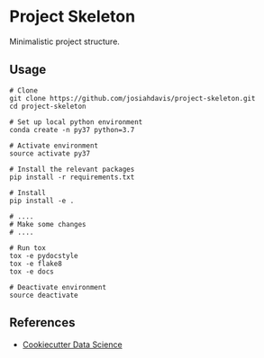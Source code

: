 # Project Skeleton
Minimalistic project structure.

## Usage

```
# Clone
git clone https://github.com/josiahdavis/project-skeleton.git
cd project-skeleton

# Set up local python environment
conda create -n py37 python=3.7

# Activate environment
source activate py37

# Install the relevant packages
pip install -r requirements.txt

# Install
pip install -e .

# ....
# Make some changes
# ....

# Run tox
tox -e pydocstyle
tox -e flake8
tox -e docs

# Deactivate environment
source deactivate
```

## References

- [Cookiecutter Data Science](https://drivendata.github.io/cookiecutter-data-science/)
